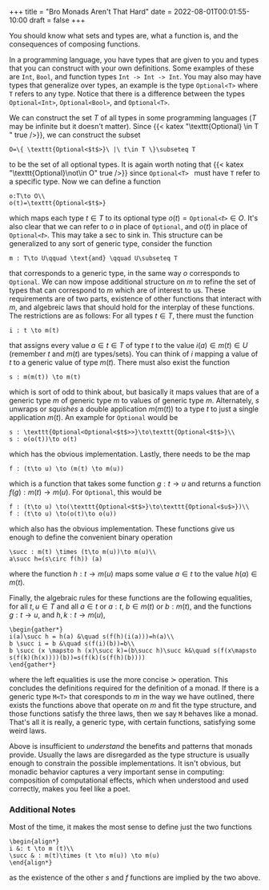 +++
title = "Bro Monads Aren't That Hard"
date = 2022-08-01T00:01:55-10:00
draft = false
+++


You should know what sets and types are, what a function is, and the consequences of composing functions. 

In a programming language, you have types that are given to you and types that you can construct with your own definitions. Some examples of these are `Int`, `Bool`, and function types `Int -> Int -> Int`. You may also may have types that generalize over types, an example is the type `Optional<T>` where `T` refers to any type. Notice that there is a difference between the types `Optional<Int>`, `Optional<Bool>`, and `Optional<T>`. 

We can construct the set $T$ of all types in some programming languages ($T$ may be infinite but it doesn't matter). Since {{< katex "\texttt{Optional<T>} \in T " true />}}, we can construct the subset 
```katex
O=\{ \texttt{Optional<$t$>}\ |\ t\in T \}\subseteq T
```
to be the set of all optional types. It is again worth noting that {{< katex "\texttt{Optional<T>}\not\in O" true />}} since `Optional<T> ` must have `T` refer to a specific type. Now we can define a function
```katex
o:T\to O\\
o(t)=\texttt{Optional<$t$>}
```
which maps each type $t\in T$ to its optional type $o(t)=\texttt{Optional<$t$>}\in O$. It's also clear that we can refer to $o$ in place of `Optional`, and $o(t)$ in place of $\texttt{Optional<$t$>}$. This may take a sec to sink in. This structure can be generalized to any sort of generic type, consider the function 
```katex
m : T\to U\qquad \text{and} \qquad U\subseteq T
```
that corresponds to a generic type, in the same way $o$ corresponds to `Optional`. We can now impose additional structure on $m$ to refine the set of types that can correspond to $m$ which are of interest to us. These requirements are of two parts, existence of other functions that interact with $m$, and algebreic laws that should hold for the interplay of these functions. The restrictions are as follows: For all types $t\in T$, there must the function
```katex
i : t \to m(t)
```
that assigns every value $a\in t\in T$ of type $t$ to the value $i(a)\in m(t)\in U$ (remember $t$ and $m(t)$ are types/sets). You can think of $i$ mapping a value of $t$ to a generic value of type $m(t)$. There must also exist the function 
```katex
s : m(m(t)) \to m(t)
```
which is sort of odd to think about, but basically it maps values that are of a generic type $m$ of generic type $m$ to values of generic type $m$. Alternately, $s$ unwraps or *squishes* a double application $m(m(t))$ to a type $t$ to just a single application $m(t)$. An example for `Optional` would be
```katex
s : \texttt{Optional<Optional<$t$>>}\to\texttt{Optional<$t$>}\\
s : o(o(t))\to o(t)
```
which has the obvious implementation. Lastly, there needs to be the map 
```katex
f : (t\to u) \to (m(t) \to m(u))
```
which is a function that takes some function $g : t \to u$ and returns a function $f(g) : m(t) \to m(u)$. For `Optional`, this would be
```katex
f : (t\to u) \to(\texttt{Optional<$t$>}\to\texttt{Optional<$u$>})\\
f : (t\to u) \to(o(t)\to o(u))
```
which also has the obvious implementation. These functions give us enough to define the convenient binary operation 
```katex
\succ : m(t) \times (t\to m(u))\to m(u)\\
a\succ h=(s\circ f(h)) (a)
```
where the function $h : t \to m(u)$ maps some value $a\in t$ to the value $h(a)\in m(t)$. 

Finally, the algebraic rules for these functions are the following equalities, for all $t,u\in T$ and all $a \in t$ or $a : t$, $b \in m(t)$ or $b : m(t)$, and the functions $g : t\to u$, and $h,k : t \to m(u)$,
```katex
\begin{gather*}
i(a)\succ h = h(a) &\quad s(f(h)(i(a)))=h(a)\\
b \succ i = b &\quad s(f(i)(b))=b\\
b \succ (x \mapsto h (x)\succ k)=(b\succ h)\succ k&\quad s(f(x\mapsto s(f(k)(h(x))))(b))=s(f(k)(s(f(h)(b))))
\end{gather*}
```
where the left equalities is use the more concise $\succ$ operation. This concludes the definitions required for the definition of a monad. If there is a generic type `M<T>` that coresponds to $m$ in the way we have outlined, there exists the functions above that operate on $m$ and fit the type structure, and those functions satisfy the three laws, then we say `M` behaves like a monad. That's all it is really, a generic type, with certain functions, satisfying some weird laws. 

Above is insufficient to *understand* the benefits and patterns that monads provide. Usually the laws are disregarded as the type structure is usually enough to constrain the possible implementations. It isn't obvious, but monadic behavior captures a very important sense in computing: composition of computational effects, which when understood and used correctly, makes you feel like a poet.



### Additional Notes

Most of the time, it makes the most sense to define just the two functions
```katex
\begin{align*}
i &: t \to m (t)\\
\succ & : m(t)\times (t \to m(u)) \to m(u)
\end{align*}
```
as the existence of the other $s$ and $f$ functions are implied by the two above. 
